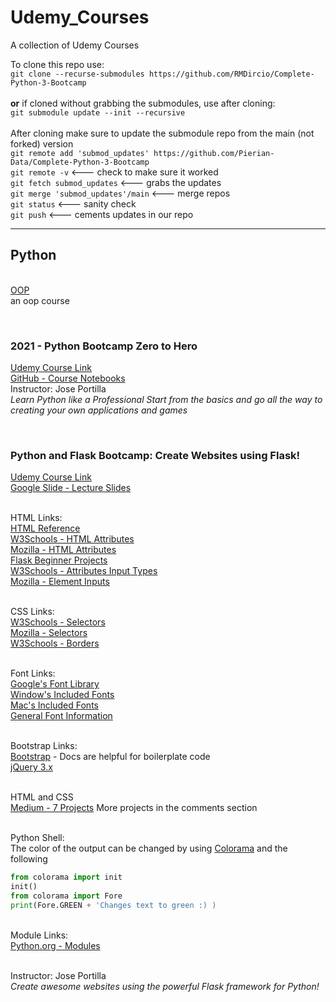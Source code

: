 # Udemy_Courses
A collection of Udemy Courses

To clone this repo use:<br> ```git clone --recurse-submodules https://github.com/RMDircio/Complete-Python-3-Bootcamp``` <br>
<br>**or** if cloned without grabbing the submodules, use after cloning:<br>
```git submodule update --init --recursive```<br>
<br> After cloning make sure to update the submodule repo from the main (not forked) version<br> ```git remote add 'submod_updates' https://github.com/Pierian-Data/Complete-Python-3-Bootcamp```<br>
```git remote -v```  <--- check to make sure it worked<br>
```git fetch submod_updates``` <--- grabs the updates<br>
```git merge 'submod_updates'/main``` <--- merge repos<br>
```git status``` <--- sanity check<br>
```git push``` <--- cements updates in our repo

<hr/>

## **Python**
<br>[OOP](https://github.com/RMDircio/Udemy_Courses/tree/main/Python) <br>
an oop course

<br>

### 2021 - Python Bootcamp Zero to Hero <br>
[Udemy Course Link](https://www.udemy.com/course/complete-python-bootcamp/) <br>
[GitHub - Course Notebooks](https://github.com/Pierian-Data/Complete-Python-3-Bootcamp)
<br>Instructor: Jose Portilla
<br>_Learn Python like a Professional Start from the basics and go all the way to creating your own applications and games_

<br>

### Python and Flask Bootcamp: Create Websites using Flask!
[Udemy Course Link](https://www.udemy.com/course/python-and-flask-bootcamp-create-websites-using-flask/)
<br> [Google Slide - Lecture Slides](https://drive.google.com/drive/folders/1Wqcoqc_FNchzgfJXhiNA-nqH0AzduMzg)

<br>HTML Links:
<br> [HTML Reference](https://developer.mozilla.org/en-US/docs/Web/HTML)
<br> [W3Schools - HTML Attributes]( http://www.w3schools.com/html/html_attributes.asp)
<br> [Mozilla - HTML Attributes](https://developer.mozilla.org/en-US/docs/Web/HTML/Attributes)
<br> [Flask Beginner Projects](https://www.pythonistaplanet.com/wp-content/uploads/2020/03/flask-projects.jpg)
<br> [W3Schools - Attributes Input Types](http://www.w3schools.com/TAGs/att_input_type.asp )
<br> [Mozilla - Element Inputs](https://developer.mozilla.org/en-US/docs/Web/HTML/Element/input)

<br> CSS Links:
<br> [W3Schools - Selectors](http://www.w3schools.com/cssref/css_selectors.asp)
<br> [Mozilla - Selectors](https://developer.mozilla.org/en-US/docs/Learn/CSS/Building_blocks/Selectors)
<br> [W3Schools - Borders](https://www.w3schools.com/css/css_border.asp)

<br> Font Links:
<br> [Google's Font Library](fonts.google.com)
<br> [Window's Included Fonts](https://en.wikipedia.org/wiki/List_of_typefaces_included_with_Microsoft_Windows)
<br> [Mac's Included Fonts](https://en.wikipedia.org/wiki/List_of_typefaces_included_with_macOSfon)
<br> [General Font Information](http://www.cssfontstack.com)

<br> Bootstrap Links:
<br> [Bootstrap](https://getbootstrap.com) - Docs are helpful for boilerplate code
<br> [jQuery 3.x](http://code.jquery.com)

<br> HTML and CSS
<br> [Medium - 7 Projects](https://medium.com/@avicndugu/projects-to-practice-html-css-skills-for-beginners-8b9ed67a7dd1) More projects in the comments section

<br> Python Shell:
<br> The color of the output can be changed by using [Colorama](https://pypi.org/project/colorama/) and the following
```python 
from colorama import init
init()
from colorama import Fore
print(Fore.GREEN + 'Changes text to green :) )
```
<br> Module Links:
<br> [Python.org - Modules]( https://docs.python.org/3/tutorial/modules.html)

<br>Instructor: Jose Portilla
<br>_Create awesome websites using the powerful Flask framework for Python!_